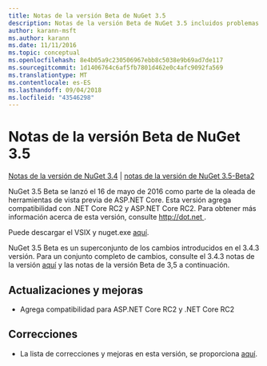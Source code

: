 ```yaml
---
title: Notas de la versión Beta de NuGet 3.5
description: Notas de la versión Beta de NuGet 3.5 incluidos problemas conocidos, correcciones de errores, características agregadas y dcr.
author: karann-msft
ms.author: karann
ms.date: 11/11/2016
ms.topic: conceptual
ms.openlocfilehash: 8e4b05a9c230506967ebb8c5038e9b69ad7de117
ms.sourcegitcommit: 1d1406764c6af5fb7801d462e0c4afc9092fa569
ms.translationtype: MT
ms.contentlocale: es-ES
ms.lasthandoff: 09/04/2018
ms.locfileid: "43546298"
---
```

# <a name="nuget-35-beta-release-notes"></a>Notas de la versión Beta de NuGet 3.5

[Notas de la versión de NuGet 3.4](../release-notes/nuget-3.4.md) | [notas de la versión de NuGet 3.5-Beta2](../release-notes/nuget-3.5-Beta2.md)

NuGet 3.5 Beta se lanzó el 16 de mayo de 2016 como parte de la oleada de herramientas de vista previa de ASP.NET Core. Esta versión agrega compatibilidad con .NET Core RC2 y ASP.NET Core RC2. Para obtener más información acerca de esta versión, consulte [ http://dot.net ](http://dot.net).

Puede descargar el VSIX y nuget.exe [aquí](https://dist.nuget.org/index.html).

NuGet 3.5 Beta es un superconjunto de los cambios introducidos en el 3.4.3 versión. Para un conjunto completo de cambios, consulte el 3.4.3 notas de la versión [aquí](https://github.com/NuGet/Home/issues?q=is%3Aissue+milestone%3A3.4.3+is%3Aclosed) y las notas de la versión Beta de 3,5 a continuación.

## <a name="updates-and-improvements"></a>Actualizaciones y mejoras

* Agrega compatibilidad para ASP.NET Core RC2 y .NET Core RC2

## <a name="fixes"></a>Correcciones

* La lista de correcciones y mejoras en esta versión, se proporciona [aquí](https://github.com/NuGet/Home/issues?q=is%3Aissue+milestone%3A%223.5+Beta%22+is%3Aclosed).